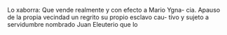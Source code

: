 Lo xaborra: Que vende realmente y con efecto a Mario Ygna- cia. Apauso de la propia vecindad un regrito su propio esclavo cau- tivo y sujeto a servidumbre nombrado Juan Eleuterio que lo